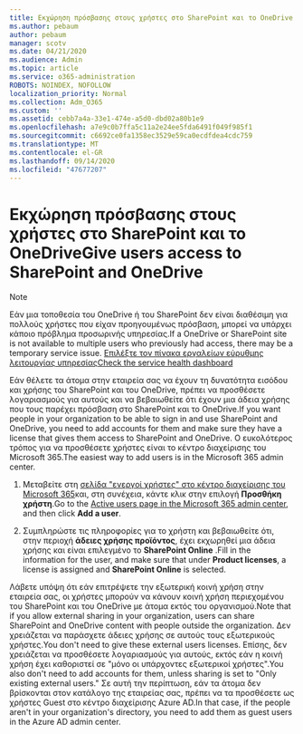 ```yaml
---
title: Εκχώρηση πρόσβασης στους χρήστες στο SharePoint και το OneDrive
ms.author: pebaum
author: pebaum
manager: scotv
ms.date: 04/21/2020
ms.audience: Admin
ms.topic: article
ms.service: o365-administration
ROBOTS: NOINDEX, NOFOLLOW
localization_priority: Normal
ms.collection: Adm_O365
ms.custom: ''
ms.assetid: cebb7a4a-33e1-474e-a5d0-dbd02a80b1e9
ms.openlocfilehash: a7e9c0b7ffa5c11a2e24ee5fda6491f049f985f1
ms.sourcegitcommit: c6692ce0fa1358ec3529e59ca0ecdfdea4cdc759
ms.translationtype: MT
ms.contentlocale: el-GR
ms.lasthandoff: 09/14/2020
ms.locfileid: "47677207"
---
```

# <a name="give-users-access-to-sharepoint-and-onedrive"></a><span data-ttu-id="c2091-102">Εκχώρηση πρόσβασης στους χρήστες στο SharePoint και το OneDrive</span><span class="sxs-lookup"><span data-stu-id="c2091-102">Give users access to SharePoint and OneDrive</span></span>

> [!NOTE]
> <span data-ttu-id="c2091-103">Εάν μια τοποθεσία του OneDrive ή του SharePoint δεν είναι διαθέσιμη για πολλούς χρήστες που είχαν προηγουμένως πρόσβαση, μπορεί να υπάρχει κάποιο πρόβλημα προσωρινής υπηρεσίας.</span><span class="sxs-lookup"><span data-stu-id="c2091-103">If a OneDrive or SharePoint site is not available to multiple users who previously had access, there may be a temporary service issue.</span></span> [<span data-ttu-id="c2091-104">Επιλέξτε τον πίνακα εργαλείων εύρυθμης λειτουργίας υπηρεσίας</span><span class="sxs-lookup"><span data-stu-id="c2091-104">Check the service health dashboard</span></span>](https://portal.office.com/adminportal/home#/servicehealth)
  
<span data-ttu-id="c2091-105">Εάν θέλετε τα άτομα στην εταιρεία σας να έχουν τη δυνατότητα εισόδου και χρήσης του SharePoint και του OneDrive, πρέπει να προσθέσετε λογαριασμούς για αυτούς και να βεβαιωθείτε ότι έχουν μια άδεια χρήσης που τους παρέχει πρόσβαση στο SharePoint και το OneDrive.</span><span class="sxs-lookup"><span data-stu-id="c2091-105">If you want people in your organization to be able to sign in and use SharePoint and OneDrive, you need to add accounts for them and make sure they have a license that gives them access to SharePoint and OneDrive.</span></span> <span data-ttu-id="c2091-106">Ο ευκολότερος τρόπος για να προσθέσετε χρήστες είναι το κέντρο διαχείρισης του Microsoft 365.</span><span class="sxs-lookup"><span data-stu-id="c2091-106">The easiest way to add users is in the Microsoft 365 admin center.</span></span>
  
1. <span data-ttu-id="c2091-107">Μεταβείτε στη [σελίδα "ενεργοί χρήστες" στο κέντρο διαχείρισης του Microsoft 365](https://portal.office.com/adminportal/home#/users)και, στη συνέχεια, κάντε κλικ στην επιλογή **Προσθήκη χρήστη**.</span><span class="sxs-lookup"><span data-stu-id="c2091-107">Go to the [Active users page in the Microsoft 365 admin center](https://portal.office.com/adminportal/home#/users), and then click **Add a user**.</span></span>
    
2. <span data-ttu-id="c2091-108">Συμπληρώστε τις πληροφορίες για το χρήστη και βεβαιωθείτε ότι, στην περιοχή **άδειες χρήσης προϊόντος**, έχει εκχωρηθεί μια άδεια χρήσης και είναι επιλεγμένο το **SharePoint Online** .</span><span class="sxs-lookup"><span data-stu-id="c2091-108">Fill in the information for the user, and make sure that under **Product licenses**, a license is assigned and **SharePoint Online** is selected.</span></span> 
    
<span data-ttu-id="c2091-109">Λάβετε υπόψη ότι εάν επιτρέψετε την εξωτερική κοινή χρήση στην εταιρεία σας, οι χρήστες μπορούν να κάνουν κοινή χρήση περιεχομένου του SharePoint και του OneDrive με άτομα εκτός του οργανισμού.</span><span class="sxs-lookup"><span data-stu-id="c2091-109">Note that if you allow external sharing in your organization, users can share SharePoint and OneDrive content with people outside the organization.</span></span> <span data-ttu-id="c2091-110">Δεν χρειάζεται να παράσχετε άδειες χρήσης σε αυτούς τους εξωτερικούς χρήστες.</span><span class="sxs-lookup"><span data-stu-id="c2091-110">You don't need to give these external users licenses.</span></span> <span data-ttu-id="c2091-111">Επίσης, δεν χρειάζεται να προσθέσετε λογαριασμούς για αυτούς, εκτός εάν η κοινή χρήση έχει καθοριστεί σε "μόνο οι υπάρχοντες εξωτερικοί χρήστες".</span><span class="sxs-lookup"><span data-stu-id="c2091-111">You also don't need to add accounts for them, unless sharing is set to "Only existing external users."</span></span> <span data-ttu-id="c2091-112">Σε αυτή την περίπτωση, εάν τα άτομα δεν βρίσκονται στον κατάλογο της εταιρείας σας, πρέπει να τα προσθέσετε ως χρήστες Guest στο κέντρο διαχείρισης Azure AD.</span><span class="sxs-lookup"><span data-stu-id="c2091-112">In that case, if the people aren't in your organization's directory, you need to add them as guest users in the Azure AD admin center.</span></span>
  


